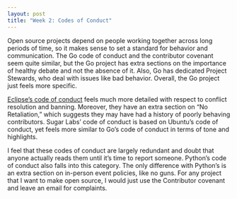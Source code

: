 ```yaml
---
layout: post
title: "Week 2: Codes of Conduct"
---
```




Open source projects depend on people working together across long periods of time, so it makes sense to set a standard for behavior and communication. The Go code of conduct and the contributor covenant seem quite similar, but the Go project has extra sections on the importance of healthy debate and not the absence of it. Also, Go has dedicated Project Stewards, who deal with issues like bad behavior. Overall, the Go project just feels more specific. 
<!--more-->
[Eclipse’s code of conduct](http://eclipse.org/org/documents/Community_Code_of_Conduct.php) feels much more detailed with respect to conflict resolution and banning. Moreover, they have an extra section on “No Retaliation,” which suggests they may have had a history of poorly behaving contributors. Sugar Labs’ code of conduct is based on Ubuntu’s code of conduct, yet feels more similar to Go’s code of conduct in terms of tone and highlights. 

I feel that these codes of conduct are largely redundant and doubt that anyone actually reads them until it’s time to report someone. Python’s code of conduct also falls into this category. The only difference with Python’s is an extra section on in-person event policies, like no guns. For any project that I want to make open source, I would just use the Contributor covenant and leave an email for complaints.

